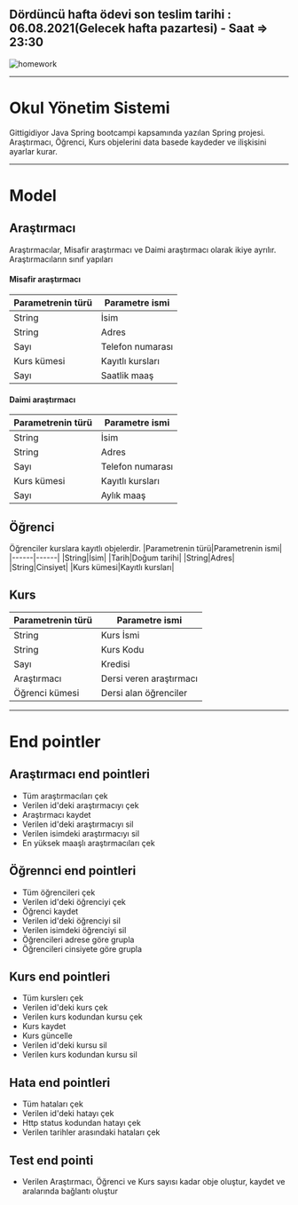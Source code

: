 ## Dördüncü hafta ödevi son teslim tarihi : 06.08.2021(Gelecek hafta pazartesi) - Saat =>  23:30

![homework](https://user-images.githubusercontent.com/45206582/131386439-6727321a-5a50-4c20-9413-ea4013013434.PNG)

---

# Okul Yönetim Sistemi

Gittigidiyor Java Spring bootcampi kapsamında yazılan Spring projesi.
Araştırmacı, Öğrenci, Kurs objelerini data basede kaydeder ve ilişkisini ayarlar kurar.

---
# Model
## Araştırmacı
Araştırmacılar, Misafir araştırmacı ve Daimi araştırmacı olarak ikiye ayrılır. Araştırmacıların sınıf yapıları
#### Misafir araştırmacı
|Parametrenin türü|Parametre ismi|
|--------|-------|
|String|İsim|
|String|Adres|
|Sayı|Telefon numarası|
|Kurs kümesi|Kayıtlı kursları|
|Sayı|Saatlik maaş|

#### Daimi araştırmacı
|Parametrenin türü|Parametre ismi|
|--------|-------|
|String|İsim|
|String|Adres|
|Sayı|Telefon numarası|
|Kurs kümesi|Kayıtlı kursları|
|Sayı|Aylık maaş|

## Öğrenci
Öğrenciler kurslara kayıtlı objelerdir.
|Parametrenin türü|Parametrenin ismi|
|------|------|
|String|İsim|
|Tarih|Doğum tarihi|
|String|Adres|
|String|Cinsiyet|
|Kurs kümesi|Kayıtlı kursları|

## Kurs
|Parametrenin türü|Parametre ismi|
|--------|-------|
|String|Kurs İsmi|
|String|Kurs Kodu|
|Sayı|Kredisi|
|Araştırmacı|Dersi veren araştırmacı|
|Öğrenci kümesi|Dersi alan öğrenciler|

---
# End pointler

## Araştırmacı end pointleri
* Tüm araştırmacıları çek
* Verilen id'deki araştırmacıyı çek
* Araştırmacı kaydet
* Verilen id'deki araştırmacıyı sil
* Verilen isimdeki araştırmacıyı sil
* En yüksek maaşlı araştırmacıları çek

## Öğrennci end pointleri
* Tüm öğrencileri çek
* Verilen id'deki öğrenciyi çek
* Öğrenci kaydet
* Verilen id'deki öğrenciyi sil
* Verilen isimdeki öğrenciyi sil
* Öğrencileri adrese göre grupla
* Öğrencileri cinsiyete göre grupla

## Kurs end pointleri
* Tüm kurslerı çek
* Verilen id'deki kurs çek
* Verilen kurs kodundan kursu çek
* Kurs kaydet
* Kurs güncelle
* Verilen id'deki kursu sil
* Verilen kurs kodundan kursu sil

## Hata end pointleri
* Tüm hataları çek
* Verilen id'deki hatayı çek
* Http status kodundan hatayı çek
* Verilen tarihler arasındaki hataları çek

## Test end pointi
* Verilen Araştırmacı, Öğrenci ve Kurs sayısı kadar obje oluştur, kaydet ve aralarında bağlantı oluştur
